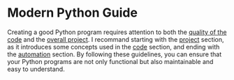 # Modern Python Guide

Creating a good Python program requires attention to both the [quality of the code](code/README.md) and the [overall project](project/README.md).
I recommand starting with the [project](project/README.md) section, as it introduces some concepts used in the [code](code/README.md) section, and ending with the [automation](automation/README.md) section.
By following these guidelines, you can ensure that your Python programs are not only functional but also maintainable and easy to understand.
